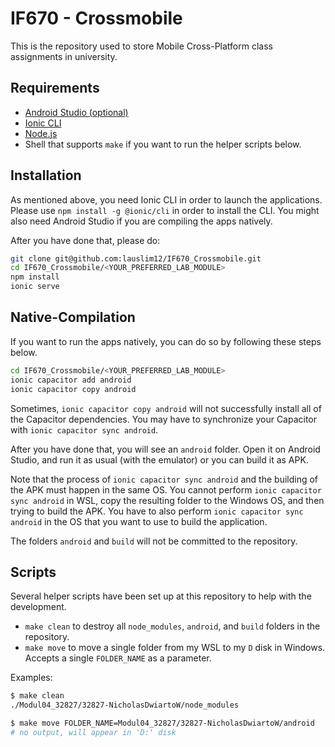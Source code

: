 # IF670 - Crossmobile

This is the repository used to store Mobile Cross-Platform class assignments in university.

## Requirements

- [Android Studio (optional)](https://developer.android.com/studio)
- [Ionic CLI](https://ionicframework.com/docs/cli)
- [Node.js](https://nodejs.org/)
- Shell that supports `make` if you want to run the helper scripts below.

## Installation

As mentioned above, you need Ionic CLI in order to launch the applications. Please use `npm install -g @ionic/cli` in order to install the CLI. You might also need Android Studio if you are compiling the apps natively.

After you have done that, please do:

```bash
git clone git@github.com:lauslim12/IF670_Crossmobile.git
cd IF670_Crossmobile/<YOUR_PREFERRED_LAB_MODULE>
npm install
ionic serve
```

## Native-Compilation

If you want to run the apps natively, you can do so by following these steps below.

```bash
cd IF670_Crossmobile/<YOUR_PREFERRED_LAB_MODULE>
ionic capacitor add android
ionic capacitor copy android
```

Sometimes, `ionic capacitor copy android` will not successfully install all of the Capacitor dependencies. You may have to synchronize your Capacitor with `ionic capacitor sync android`.

After you have done that, you will see an `android` folder. Open it on Android Studio, and run it as usual (with the emulator) or you can build it as APK.

Note that the process of `ionic capacitor sync android` and the building of the APK must happen in the same OS. You cannot perform `ionic capacitor sync android` in WSL, copy the resulting folder to the Windows OS, and then trying to build the APK. You have to also perform `ionic capacitor sync android` in the OS that you want to use to build the application.

The folders `android` and `build` will not be committed to the repository.

## Scripts

Several helper scripts have been set up at this repository to help with the development.

- `make clean` to destroy all `node_modules`, `android`, and `build` folders in the repository.
- `make move` to move a single folder from my WSL to my `D` disk in Windows. Accepts a single `FOLDER_NAME` as a parameter.

Examples:

```bash
$ make clean
./Modul04_32827/32827-NicholasDwiartoW/node_modules

$ make move FOLDER_NAME=Modul04_32827/32827-NicholasDwiartoW/android
# no output, will appear in 'D:' disk
```

